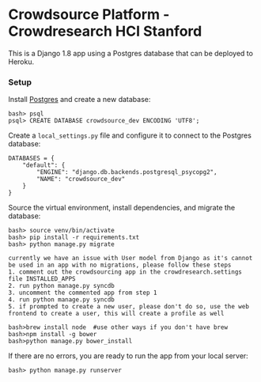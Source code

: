 # Crowdsource Platform - Crowdresearch HCI Stanford

This is a Django 1.8 app using a Postgres database that can be deployed to Heroku.

### Setup

Install [Postgres](http://postgresapp.com/) and create a new database:

    bash> psql
    psql> CREATE DATABASE crowdsource_dev ENCODING 'UTF8';

Create a `local_settings.py` file and configure it to connect to the Postgres database:

    DATABASES = {
        "default": {
            "ENGINE": "django.db.backends.postgresql_psycopg2",
            "NAME": "crowdsource_dev"
        }
    }

Source the virtual environment, install dependencies, and migrate the database:

    bash> source venv/bin/activate
    bash> pip install -r requirements.txt
    bash> python manage.py migrate

    currently we have an issue with User model from Django as it's cannot be used in an app with no migrations, please follow these steps
    1. comment out the crowdsourcing app in the crowdresearch.settings file INSTALLED_APPS
    2. run python manage.py syncdb
    3. uncomment the commented app from step 1
    4. run python manage.py syncdb
    5. if prompted to create a new user, please don't do so, use the web frontend to create a user, this will create a profile as well

    bash>brew install node  #use other ways if you don't have brew
    bash>npm install -g bower
    bash>python manage.py bower_install

If there are no errors, you are ready to run the app from your local server:

    bash> python manage.py runserver

